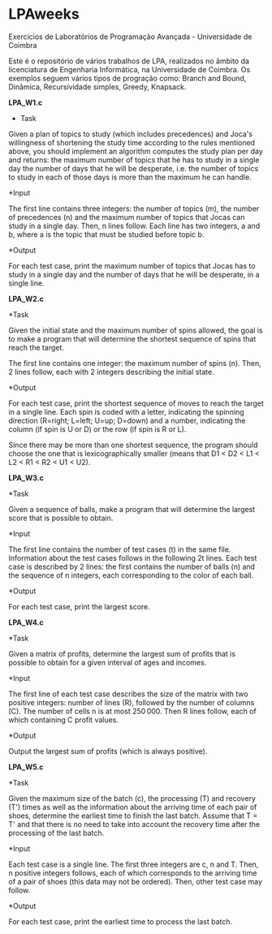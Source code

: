 # LPAweeks
Exercícios de Laboratórios de Programação Avançada - Universidade de Coimbra

Este é o repositório de vários trabalhos de LPA, realizados no âmbito da licenciatura de Engenharia Informática, na Universidade de Coimbra. Os exemplos seguem vários tipos de progração como: Branch and Bound, Dinâmica, Recursividade simples, Greedy, Knapsack.

**LPA_W1.c**

* Task

Given a plan of topics to study (which includes precedences) and Joca's willingness of shortening the study time according to the rules mentioned above, you should implement an algorithm computes the study plan per day and returns:
  the maximum number of topics that he has to study in a single day
  the number of days that he will be desperate, i.e. the number of topics to study in each of those days is more than the maximum he can handle.

*Input

The first line contains three integers: the number of topics (m), the number of precedences (n) and the maximum number of topics that Jocas can study in a single day. Then, n lines follow. Each line has two integers, a and b, where a is the topic that must be studied before topic b.

*Output

For each test case, print the maximum number of topics that Jocas has to study in a single day and the number of days that he will be desperate, in a single line.

**LPA_W2.c**

*Task

Given the initial state and the maximum number of spins allowed, the goal is to make a program that will determine the shortest sequence of spins that reach the target.

The first line contains one integer: the maximum number of spins (n). Then, 2 lines follow, each with 2 integers describing the initial state.

*Output

For each test case, print the shortest sequence of moves to reach the target in a single line. Each spin is coded with a letter, indicating the spinning direction (R=right; L=left; U=up; D=down) and a number, indicating the column (if spin is U or D) or the row (if spin is R or L).

Since there may be more than one shortest sequence, the program should choose the one that is lexicographically smaller (means that D1 < D2 < L1 < L2 < R1 < R2 < U1 < U2).

**LPA_W3.c**

*Task

Given a sequence of balls, make a program that will determine the largest score that is possible to obtain.

*Input

The first line contains the number of test cases (t) in the same file. Information about the test cases follows in the following 2t lines. Each test case is described by 2 lines: the first contains the number of balls (n) and the sequence of n integers, each corresponding to the color of each ball.

*Output

For each test case, print the largest score.

**LPA_W4.c**

*Task

Given a matrix of profits, determine the largest sum of profits that is possible to obtain for a given interval of ages and incomes.

*Input

The first line of each test case describes the size of the matrix with two positive integers: number of lines (R), followed by the number of columns (C). The number of cells n is at most 250 000. Then R lines follow, each of which containing C profit values.

*Output

Output the largest sum of profits (which is always positive).

**LPA_W5.c**

*Task

Given the maximum size of the batch (c), the processing (T) and recovery (T') times as well as the information about the arriving time of each pair of shoes, determine the earliest time to finish the last batch. Assume that T = T' and that there is no need to take into account the recovery time after the processing of the last batch.

*Input

Each test case is a single line. The first three integers are c, n and T. Then, n positive integers follows, each of which corresponds to the arriving time of a pair of shoes (this data may not be ordered). Then, other test case may follow.

*Output

For each test case, print the earliest time to process the last batch.
